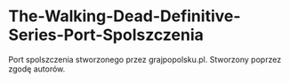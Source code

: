 # The-Walking-Dead-Definitive-Series-Port-Spolszczenia
Port spolszczenia stworzonego przez grajpopolsku.pl. Stworzony poprzez zgodę autorów.
